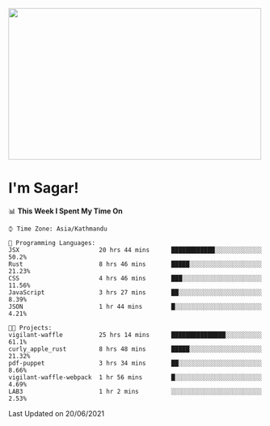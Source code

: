 
<img src="https://media.giphy.com/media/3ornk57KwDXf81rjWM/giphy.gif" width="500" height="300" frameBorder="0" class="giphy-embed" allowFullScreen></img>

#   I'm Sagar!

<!--START_SECTION:waka-->
📊 **This Week I Spent My Time On** 

```text
⌚︎ Time Zone: Asia/Kathmandu

💬 Programming Languages: 
JSX                      20 hrs 44 mins      ████████████░░░░░░░░░░░░░   50.2% 
Rust                     8 hrs 46 mins       █████░░░░░░░░░░░░░░░░░░░░   21.23% 
CSS                      4 hrs 46 mins       ███░░░░░░░░░░░░░░░░░░░░░░   11.56% 
JavaScript               3 hrs 27 mins       ██░░░░░░░░░░░░░░░░░░░░░░░   8.39% 
JSON                     1 hr 44 mins        █░░░░░░░░░░░░░░░░░░░░░░░░   4.21%

🐱‍💻 Projects: 
vigilant-waffle          25 hrs 14 mins      ███████████████░░░░░░░░░░   61.1% 
curly_apple_rust         8 hrs 48 mins       █████░░░░░░░░░░░░░░░░░░░░   21.32% 
pdf-puppet               3 hrs 34 mins       ██░░░░░░░░░░░░░░░░░░░░░░░   8.66% 
vigilant-waffle-webpack  1 hr 56 mins        █░░░░░░░░░░░░░░░░░░░░░░░░   4.69% 
LAB3                     1 hr 2 mins         ░░░░░░░░░░░░░░░░░░░░░░░░░   2.53%

```


 Last Updated on 20/06/2021
<!--END_SECTION:waka-->
